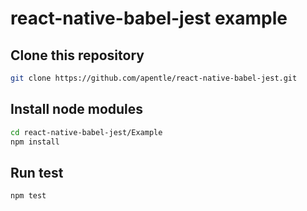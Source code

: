 # react-native-babel-jest example

## Clone this repository
```bash
git clone https://github.com/apentle/react-native-babel-jest.git
```

## Install node modules
```bash
cd react-native-babel-jest/Example
npm install
```

## Run test
```bash
npm test
```
